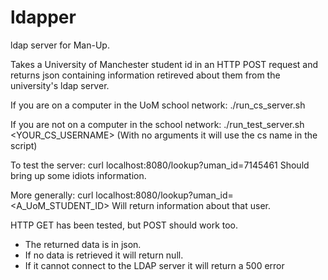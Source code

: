 ldapper
=======

ldap server for Man-Up. 

Takes a University of Manchester student id in an HTTP POST request and returns
json containing information retireved about them from the university's ldap
server.

If you are on a computer in the UoM school network:
    ./run_cs_server.sh

If you are not on a computer in the school network:
    ./run_test_server.sh <YOUR_CS_USERNAME>
(With no arguments it will use the cs name in the script)

To test the server:
    curl localhost:8080/lookup?uman_id=7145461
Should bring up some idiots information.

More generally:
    curl localhost:8080/lookup?uman_id=<A_UoM_STUDENT_ID>
Will return information about that user.

HTTP GET has been tested, but POST should work too.

* The returned data is in json. 
* If no data is retrieved it will return null.
* If it cannot connect to the LDAP server it will return a 500 error
